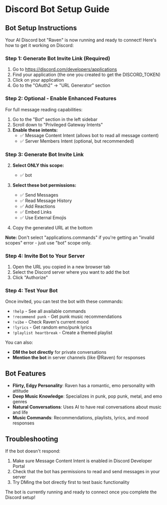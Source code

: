 # Discord Bot Setup Guide

## Bot Setup Instructions

Your AI Discord bot "Raven" is now running and ready to connect! Here's how to get it working on Discord:

### Step 1: Generate Bot Invite Link (Required)

1. Go to https://discord.com/developers/applications
2. Find your application (the one you created to get the DISCORD_TOKEN)
3. Click on your application
4. Go to the "OAuth2" → "URL Generator" section

### Step 2: Optional - Enable Enhanced Features

For full message reading capabilities:
1. Go to the "Bot" section in the left sidebar
2. Scroll down to "Privileged Gateway Intents"
3. **Enable these intents:**
   - ✅ Message Content Intent (allows bot to read all message content)
   - ✅ Server Members Intent (optional, but recommended)

### Step 3: Generate Bot Invite Link

2. **Select ONLY this scope:**
   - ✅ bot

3. **Select these bot permissions:**
   - ✅ Send Messages
   - ✅ Read Message History
   - ✅ Add Reactions
   - ✅ Embed Links
   - ✅ Use External Emojis

4. Copy the generated URL at the bottom

**Note:** Don't select "applications.commands" if you're getting an "invalid scopes" error - just use "bot" scope only.

### Step 4: Invite Bot to Your Server

1. Open the URL you copied in a new browser tab
2. Select the Discord server where you want to add the bot
3. Click "Authorize"

### Step 4: Test Your Bot

Once invited, you can test the bot with these commands:

- `!help` - See all available commands
- `!recommend punk` - Get punk music recommendations
- `!vibe` - Check Raven's current mood
- `!lyrics` - Get random emo/punk lyrics
- `!playlist heartbreak` - Create a themed playlist

You can also:
- **DM the bot directly** for private conversations
- **Mention the bot** in server channels (like @Raven) for responses

## Bot Features

- **Flirty, Edgy Personality**: Raven has a romantic, emo personality with attitude
- **Deep Music Knowledge**: Specializes in punk, pop punk, metal, and emo genres
- **Natural Conversations**: Uses AI to have real conversations about music and life
- **Music Commands**: Recommendations, playlists, lyrics, and mood responses

## Troubleshooting

If the bot doesn't respond:
1. Make sure Message Content Intent is enabled in Discord Developer Portal
2. Check that the bot has permissions to read and send messages in your server
3. Try DMing the bot directly first to test basic functionality

The bot is currently running and ready to connect once you complete the Discord setup!